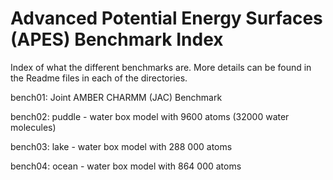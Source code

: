 Advanced Potential Energy Surfaces (APES) Benchmark Index
=========================================================

Index of what the different benchmarks are. More details can be found
in the Readme files in each of the directories.

bench01: Joint AMBER CHARMM (JAC) Benchmark

bench02: puddle - water box model with 9600 atoms (32000 water molecules)

bench03: lake   - water box model with 288 000 atoms

bench04: ocean  - water box model with 864 000 atoms
